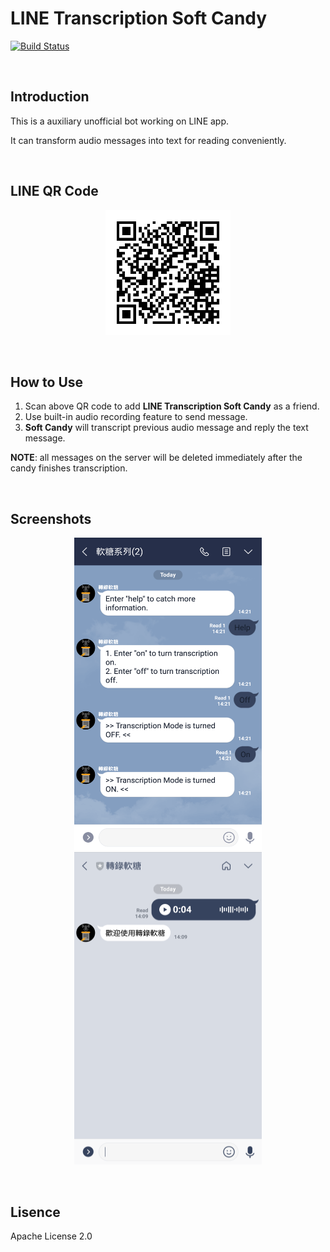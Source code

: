 # LINE Transcription Soft Candy

[![Build Status](https://travis-ci.org/howeverforever/line-transcription-bot.svg?branch=master)](https://travis-ci.org/howeverforever/line-transcription-bot)

</br>

## Introduction

This is a auxiliary unofficial bot working on LINE app.

It can transform audio messages into text for reading conveniently.

</br>

## LINE QR Code

<p align="center">
	<img src="./assets/870eimkc.png" height="200" width="200"> 
</p>

</br>

## How to Use

1. Scan above QR code to add **LINE Transcription Soft Candy** as a friend.
2. Use built-in audio recording feature to send message.
3. **Soft Candy** will transcript previous audio message and reply the text message.

**NOTE**: all messages on the server will be deleted immediately after the candy finishes transcription.

</br>

## Screenshots

<p align="center">
	<img src="./assets/screenshot1.png" height="500" width="300">
	<img src="./assets/screenshot2.png" height="500" width="300">
</p>

</br>

## Lisence

Apache License 2.0
